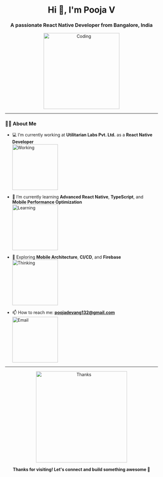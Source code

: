 <h1 align="center">Hi 👋, I'm Pooja V</h1>
<h3 align="center">A passionate React Native Developer from Bangalore, India</h3>

<p align="center">
  <img src="https://media.giphy.com/media/qgQUggAC3Pfv687qPC/giphy.gif" width="250" alt="Coding" />
</p>

---

### 👩‍💻 About Me

- 💻 I’m currently working at **Utilitarian Labs Pvt. Ltd.** as a **React Native Developer**  
  <img src="https://media.giphy.com/media/LmNwrBhejkK9EFP504/giphy.gif" width="150" alt="Working" />

- 🌱 I’m currently learning **Advanced React Native**, **TypeScript**, and **Mobile Performance Optimization**  
  <img src="https://media.giphy.com/media/3oEduSbSGpGaRX2Vri/giphy.gif" width="150" alt="Learning" />

- 🧠 Exploring **Mobile Architecture**, **CI/CD**, and **Firebase**  
  <img src="https://media.giphy.com/media/l3vR85PnGsBwu1PFK/giphy.gif" width="150" alt="Thinking" />


- 📫 How to reach me: **poojadevang132@gmail.com**  
  <img src="https://media.giphy.com/media/xT9IgzoKnwFNmISR8I/giphy.gif" width="150" alt="Email" />

---

<p align="center">
  <img src="https://media.giphy.com/media/26AHONQ79FdWZhAI0/giphy.gif" width="300" alt="Thanks" />
</p>

<p align="center"><b>Thanks for visiting! Let's connect and build something awesome 🚀</b></p>
